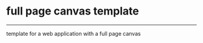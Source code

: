 # full page canvas template
---------------------------

template for a web application with a full page canvas
